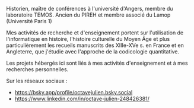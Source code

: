 Historien, maître de conférences à l'université d'Angers, membre du laboratoire TEMOS. Ancien du PIREH et membre associé du Lamop (Université Paris 1)

Mes activités de recherche et d'enseignement portent sur l'utilisation de l'informatique en histoire, l'histoire culturelle du Moyen Âge et plus particulièrement les recueils manuscrits des XIIIe-XVe s. en France et en Angleterre, que j'étudie avec l'approche de la codicologie quantitative.

Les projets hébergés ici sont liés à mes activités d'enseignement et à mes recherches personnelles.

Sur les réseaux sociaux :
- https://bsky.app/profile/octavejulien.bsky.social
- https://www.linkedin.com/in/octave-julien-248426381/
